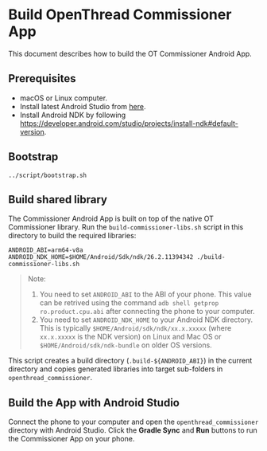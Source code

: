 # Build OpenThread Commissioner App

This document describes how to build the OT Commissioner Android App.

## Prerequisites

- macOS or Linux computer.
- Install latest Android Studio from [here](https://developer.android.com/studio).
- Install Android NDK by following https://developer.android.com/studio/projects/install-ndk#default-version.

## Bootstrap

```shell
../script/bootstrap.sh
```

## Build shared library

The Commissioner Android App is built on top of the native OT Commissioner library. Run the `build-commissioner-libs.sh` script in this directory to build the required libraries:

```shell
ANDROID_ABI=arm64-v8a ANDROID_NDK_HOME=$HOME/Android/Sdk/ndk/26.2.11394342 ./build-commissioner-libs.sh
```

> Note:
>
> 1.  You need to set `ANDROID_ABI` to the ABI of your phone. This value can be retrived using the command `adb shell getprop ro.product.cpu.abi` after connecting the phone to your computer.
> 2.  You need to set `ANDROID_NDK_HOME` to your Android NDK directory. This is typically `$HOME/Android/sdk/ndk/xx.x.xxxxx` (where `xx.x.xxxxx` is the NDK version) on Linux and Mac OS or `$HOME/Android/sdk/ndk-bundle` on older OS versions.

This script creates a build directory (`.build-${ANDROID_ABI}`) in the current directory and copies generated libraries into target sub-folders in `openthread_commissioner`.

## Build the App with Android Studio

Connect the phone to your computer and open the `openthread_commissioner` directory with Android Studio. Click the **Gradle Sync** and **Run** buttons to run the Commissioner App on your phone.
